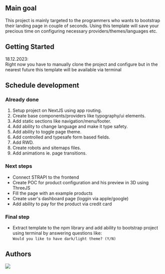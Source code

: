 ## Main goal
This project is mainly targeted to the programmers who wants to bootstrap their landing page in couple of seconds.
Using this template will save your precious time on configuring necessary providers/themes/languages etc.

## Getting Started

18.12.2023: </br>
Right now you have to manually clone the project and configure but in the nearest future this template will be available via terminal

## Schedule development

### Already done
1. Setup project on NextJS using app routing.
2. Create base components/providers like typography/ui elements.
3. Add static sections like navigation/menu/footer.
4. Add ability to change language and make it type safety.
5. Add ability to toggle page theme.
6. Add controlled and typesafe form based fields.
7. Add RWD.
8. Create robots and sitemaps files.
9. Add animations ie. page transitions.

### Next steps
- Connect STRAPI to the frontend
- Create POC for product configuration and his preview in 3D using ThreeJS
- Fill the page with an example products
- Create user's dashboard page (loggin via apple/google)
- Add ability to pay for the product via credit card

### Final step
- Extract template to the npm library and add ability to bootstrap project using terminal by answering questions like: </br>
`Would you like to have dark/light theme? (Y/N)`

## Authors
<a href="https://github.com/konradduleba/bucig-shop-web/graphs/contributors">
  <img src="https://contrib.rocks/image?repo=konradduleba/bucig-shop-web" />
</a>
   
